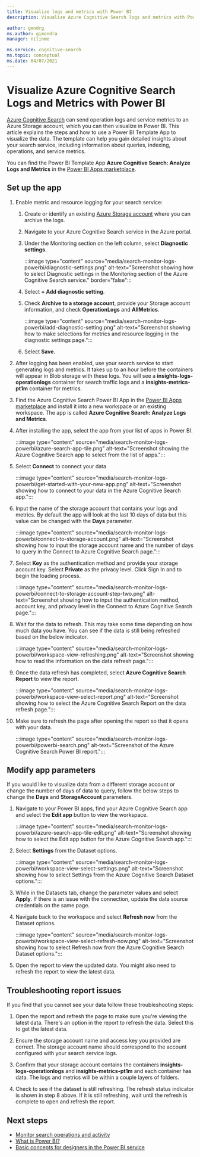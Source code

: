 ```yaml
---
title: Visualize logs and metrics with Power BI
description: Visualize Azure Cognitive Search logs and metrics with Power BI.

author: gmndrg
ms.author: gimondra
manager: nitinme

ms.service: cognitive-search
ms.topic: conceptual
ms.date: 04/07/2021
---
```


# Visualize Azure Cognitive Search Logs and Metrics with Power BI

[Azure Cognitive Search](./search-what-is-azure-search.md) can send operation logs and service metrics to an Azure Storage account, which you can then visualize in Power BI. This article explains the steps and how to use a Power BI Template App to visualize the data. The template can help you gain detailed insights about your search service, including information about queries, indexing, operations, and service metrics.

You can find the Power BI Template App **Azure Cognitive Search: Analyze Logs and Metrics** in the [Power BI Apps marketplace](https://appsource.microsoft.com/marketplace/apps).

## Set up the app

1. Enable metric and resource logging for your search service:

    1. Create or identify an existing [Azure Storage account](../storage/common/storage-account-create.md) where you can archive the logs.
    1. Navigate to your Azure Cognitive Search service in the Azure portal.
    1. Under the Monitoring section on the left column, select **Diagnostic settings**.

        :::image type="content" source="media/search-monitor-logs-powerbi/diagnostic-settings.png" alt-text="Screenshot showing how to select Diagnostic settings in the Monitoring section of the Azure Cognitive Search service." border="false":::

    1. Select **+ Add diagnostic setting**.
    1. Check **Archive to a storage account**, provide your Storage account information, and check **OperationLogs** and **AllMetrics**.

        :::image type="content" source="media/search-monitor-logs-powerbi/add-diagnostic-setting.png" alt-text="Screenshot showing how to make selections for metrics and resource logging in the diagnostic settings page.":::
    1. Select **Save**.

1. After logging has been enabled, use your search service to start generating logs and metrics. It takes up to an hour before the containers will appear in Blob storage with these logs. You will see a **insights-logs-operationlogs** container for search traffic logs and a **insights-metrics-pt1m** container for metrics.

1. Find the Azure Cognitive Search Power BI App in the [Power BI Apps marketplace](https://appsource.microsoft.com/marketplace/apps) and install it into a new workspace or an existing workspace. The app is called **Azure Cognitive Search: Analyze Logs and Metrics**.

1. After installing the app, select the app from your list of apps in Power BI.

    :::image type="content" source="media/search-monitor-logs-powerbi/azure-search-app-tile.png" alt-text="Screenshot showing the Azure Cognitive Search app to select from the list of apps.":::

1. Select **Connect** to connect your data

    :::image type="content" source="media/search-monitor-logs-powerbi/get-started-with-your-new-app.png" alt-text="Screenshot showing how to connect to your data in the Azure Cognitive Search app.":::

1. Input the name of the storage account that contains your logs and metrics. By default the app will look at the last 10 days of data but this value can be changed with the **Days** parameter.

    :::image type="content" source="media/search-monitor-logs-powerbi/connect-to-storage-account.png" alt-text="Screenshot showing how to input the storage account name and the number of days to query in the Connect to Azure Cognitive Search page.":::

1. Select **Key** as the authentication method and provide your storage account key. Select **Private** as the privacy level. Click Sign In and to begin the loading process.

    :::image type="content" source="media/search-monitor-logs-powerbi/connect-to-storage-account-step-two.png" alt-text="Screenshot showing how to input the authentication method, account key, and privacy level in the Connect to Azure Cognitive Search page.":::

1. Wait for the data to refresh. This may take some time depending on how much data you have. You can see if the data is still being refreshed based on the below indicator.

    :::image type="content" source="media/search-monitor-logs-powerbi/workspace-view-refreshing.png" alt-text="Screenshot showing how to read the information on the data refresh page.":::

1. Once the data refresh has completed, select **Azure Cognitive Search Report** to view the report.

    :::image type="content" source="media/search-monitor-logs-powerbi/workspace-view-select-report.png" alt-text="Screenshot showing how to select the Azure Cognitive Search Report on the data refresh page.":::

1. Make sure to refresh the page after opening the report so that it opens with your data.

    :::image type="content" source="media/search-monitor-logs-powerbi/powerbi-search.png" alt-text="Screenshot of the Azure Cognitive Search Power BI report.":::

## Modify app parameters

If you would like to visualize data from a different storage account or change the number of days of data to query, follow the below steps to change the **Days** and **StorageAccount** parameters.

1. Navigate to your Power BI apps, find your Azure Cognitive Search app and select the **Edit app** button to view the workspace.

    :::image type="content" source="media/search-monitor-logs-powerbi/azure-search-app-tile-edit.png" alt-text="Screenshot showing how to select the Edit app button for the Azure Cognitive Search app.":::

1. Select **Settings** from the Dataset options.

    :::image type="content" source="media/search-monitor-logs-powerbi/workspace-view-select-settings.png" alt-text="Screenshot showing how to select Settings from the Azure Cognitive Search Dataset options.":::

1. While in the Datasets tab, change the parameter values and select **Apply**. If there is an issue with the connection, update the data source credentials on the same page.

1. Navigate back to the workspace and select **Refresh now** from the Dataset options.

    :::image type="content" source="media/search-monitor-logs-powerbi/workspace-view-select-refresh-now.png" alt-text="Screenshot showing how to select Refresh now from the Azure Cognitive Search Dataset options.":::

1. Open the report to view the updated data. You might also need to refresh the report to view the latest data.

## Troubleshooting report issues

If you find that you cannot see your data follow these troubleshooting steps:

1. Open the report and refresh the page to make sure you're viewing the latest data. There's an option in the report to refresh the data. Select this to get the latest data.

1. Ensure the storage account name and access key you provided are correct. The storage account name should correspond to the account configured with your search service logs.

1. Confirm that your storage account contains the  containers **insights-logs-operationlogs** and **insights-metrics-pt1m** and each container has data. The logs and metrics will be within a couple layers of folders.

1. Check to see if the dataset is still refreshing. The refresh status indicator is shown in step 8 above. If it is still refreshing, wait until the refresh is complete to open and refresh the report.

## Next steps

+ [Monitor search operations and activity](monitor-azure-cognitive-search.md)
+ [What is Power BI?](/power-bi/fundamentals/power-bi-overview)
+ [Basic concepts for designers in the Power BI service](/power-bi/service-basic-concepts)